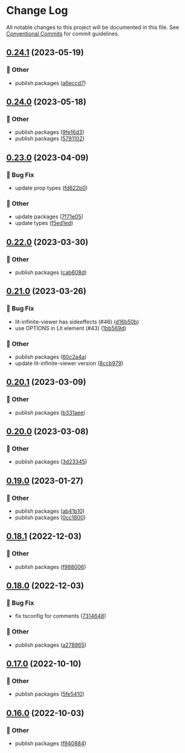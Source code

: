 # Change Log

All notable changes to this project will be documented in this file.
See [Conventional Commits](https://conventionalcommits.org) for commit guidelines.

## [0.24.1](https://github.com/daybrush/infinite-viewer/blob/master/packages/preact-infinite-viewer/compare/lit-infinite-viewer@0.24.0...lit-infinite-viewer@0.24.1) (2023-05-19)


### :mega: Other

* publish packages ([a6eccd7](https://github.com/daybrush/infinite-viewer/blob/master/packages/preact-infinite-viewer/commit/a6eccd765bbb50bc0ead2c4997756914d53141bb))



## [0.24.0](https://github.com/daybrush/infinite-viewer/blob/master/packages/preact-infinite-viewer/compare/lit-infinite-viewer@0.23.0...lit-infinite-viewer@0.24.0) (2023-05-18)


### :mega: Other

* publish packages ([9fe16d3](https://github.com/daybrush/infinite-viewer/blob/master/packages/preact-infinite-viewer/commit/9fe16d35f4c550dbdcfb5b527e4ed53476067a7d))
* publish packages ([5791102](https://github.com/daybrush/infinite-viewer/blob/master/packages/preact-infinite-viewer/commit/579110248f87ca469c67998da17a9618f30d3484))



## [0.23.0](https://github.com/daybrush/infinite-viewer/blob/master/packages/preact-infinite-viewer/compare/lit-infinite-viewer@0.22.0...lit-infinite-viewer@0.23.0) (2023-04-09)


### :bug: Bug Fix

* update prop types ([fd622b0](https://github.com/daybrush/infinite-viewer/blob/master/packages/preact-infinite-viewer/commit/fd622b05facc759dda28d1897e689642f88dbed8))


### :mega: Other

* update packages ([7f71e05](https://github.com/daybrush/infinite-viewer/blob/master/packages/preact-infinite-viewer/commit/7f71e052a12f56bd5e1f662181ce1b28bb8004a0))
* update types ([f5ed1ed](https://github.com/daybrush/infinite-viewer/blob/master/packages/preact-infinite-viewer/commit/f5ed1ed526854f04cce3797286b0486b165fe466))



## [0.22.0](https://github.com/daybrush/infinite-viewer/blob/master/packages/preact-infinite-viewer/compare/lit-infinite-viewer@0.21.0...lit-infinite-viewer@0.22.0) (2023-03-30)


### :mega: Other

* publish packages ([cab608d](https://github.com/daybrush/infinite-viewer/blob/master/packages/preact-infinite-viewer/commit/cab608da74002e91953071ab646caaf8b46e8843))



## [0.21.0](https://github.com/daybrush/infinite-viewer/blob/master/packages/preact-infinite-viewer/compare/lit-infinite-viewer@0.20.1...lit-infinite-viewer@0.21.0) (2023-03-26)


### :bug: Bug Fix

* lit-infinite-viewer has sideeffects (#46) ([d16b50b](https://github.com/daybrush/infinite-viewer/blob/master/packages/preact-infinite-viewer/commit/d16b50b9e6801702b319c81b0ce5c1ae456243fa))
* use OPTIONS in Lit element (#43) ([1bb569d](https://github.com/daybrush/infinite-viewer/blob/master/packages/preact-infinite-viewer/commit/1bb569dea74251bcd10d0f743bb055a059f757a9))


### :mega: Other

* publish packages ([60c2a4a](https://github.com/daybrush/infinite-viewer/blob/master/packages/preact-infinite-viewer/commit/60c2a4a4752b756189bc2cea63e5d6defe1e83f7))
* update lit-infinite-viewer version ([8ccb979](https://github.com/daybrush/infinite-viewer/blob/master/packages/preact-infinite-viewer/commit/8ccb979b27784542348d58ccec94d2640341f975))



## [0.20.1](https://github.com/daybrush/infinite-viewer/blob/master/packages/preact-infinite-viewer/compare/lit-infinite-viewer@0.20.0...lit-infinite-viewer@0.20.1) (2023-03-09)


### :mega: Other

* publish packages ([b331aee](https://github.com/daybrush/infinite-viewer/blob/master/packages/preact-infinite-viewer/commit/b331aeefc684f815276d0fc4ec05f9955f59cd20))



## [0.20.0](https://github.com/daybrush/infinite-viewer/blob/master/packages/preact-infinite-viewer/compare/lit-infinite-viewer@0.19.0...lit-infinite-viewer@0.20.0) (2023-03-08)


### :mega: Other

* publish packages ([3d23345](https://github.com/daybrush/infinite-viewer/blob/master/packages/preact-infinite-viewer/commit/3d233455960c7afd2515c68ca26e1c00bf5bff1e))



## [0.19.0](https://github.com/daybrush/infinite-viewer/blob/master/packages/preact-infinite-viewer/compare/lit-infinite-viewer@0.18.1...lit-infinite-viewer@0.19.0) (2023-01-27)


### :mega: Other

* publish packages ([ab41b10](https://github.com/daybrush/infinite-viewer/blob/master/packages/preact-infinite-viewer/commit/ab41b100b2da4b3f5021cb843dd0731bbdea4a68))
* publish packages ([0cc1800](https://github.com/daybrush/infinite-viewer/blob/master/packages/preact-infinite-viewer/commit/0cc18007e64be634cc938dae905c78b7321498c3))



## [0.18.1](https://github.com/daybrush/infinite-viewer/blob/master/packages/preact-infinite-viewer/compare/lit-infinite-viewer@0.18.0...lit-infinite-viewer@0.18.1) (2022-12-03)


### :mega: Other

* publish packages ([f988006](https://github.com/daybrush/infinite-viewer/blob/master/packages/preact-infinite-viewer/commit/f98800609ce749dfd28da11af42448c310ef252f))



## [0.18.0](https://github.com/daybrush/infinite-viewer/blob/master/packages/preact-infinite-viewer/compare/lit-infinite-viewer@0.17.0...lit-infinite-viewer@0.18.0) (2022-12-03)


### :bug: Bug Fix

* fix tsconfig for comments ([7314648](https://github.com/daybrush/infinite-viewer/blob/master/packages/preact-infinite-viewer/commit/73146488f0a9308aa4db99a473269ddb744e18af))


### :mega: Other

* publish packages ([a278865](https://github.com/daybrush/infinite-viewer/blob/master/packages/preact-infinite-viewer/commit/a27886520517db13db611cbede6861be1b7f090a))



## [0.17.0](https://github.com/daybrush/infinite-viewer/blob/master/packages/preact-infinite-viewer/compare/lit-infinite-viewer@0.16.0...lit-infinite-viewer@0.17.0) (2022-10-10)


### :mega: Other

* publish packages ([5fe5410](https://github.com/daybrush/infinite-viewer/blob/master/packages/preact-infinite-viewer/commit/5fe5410328336014b62b899bfbdd642768372563))



## [0.16.0](https://github.com/daybrush/infinite-viewer/blob/master/packages/preact-infinite-viewer/compare/lit-infinite-viewer@0.15.5...lit-infinite-viewer@0.16.0) (2022-10-03)


### :mega: Other

* publish packages ([f940884](https://github.com/daybrush/infinite-viewer/blob/master/packages/preact-infinite-viewer/commit/f9408844f99014de30b3e9348541719f9bceef39))
